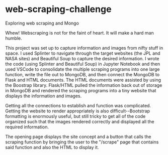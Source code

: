 # web-scraping-challenge
Exploring web scraping and Mongo


Whew! Webscraping is not for the faint of heart. It will make a hard man humble. 

This project was set up to capture information and images from nifty stuff in space. I used Splinter to navigate through the target websites (the JPL and NASA sites) and Beautiful Soup to capture the desired information. I wrote the code (using Splinter and Beautiful Soup) in Jupyter Notebook and then used VSCode to consolidate the multiple scraping programs into one large function, write the file out to MongoDB, and then connect the MongoDB to Flask and HTML documents. The HTML documents were assisted by using the Boostrap library. Flask/HTML pulled the information back out of storage in MongoDB and rendered the scraping programs into a tiny website that displays the information and images. 

Getting all the connections to establish and function was complicated. Getting the website to render appropriately is also difficult--Bootstrap formatting is enormously useful, but still tricky to get all of the code organized such that the images rendered correctly and displayed all the required information. 

The opening page displays the site concept and a button that calls the scraping function by bringing the user to the 
"/scrape" page that contains said function and also the HTML to display it. 
